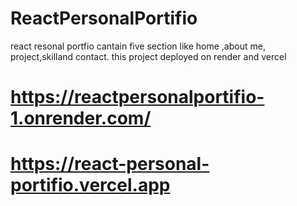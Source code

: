 # ReactPersonalPortifio
react resonal portfio cantain five section like home ,about me, project,skilland contact.
this project deployed on render and vercel
# https://reactpersonalportifio-1.onrender.com/
# https://react-personal-portifio.vercel.app